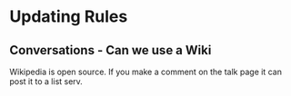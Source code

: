 # Updating Rules


## Conversations - Can we use a Wiki

Wikipedia is open source.  If you make a comment on the talk page it can post it to a list serv.
